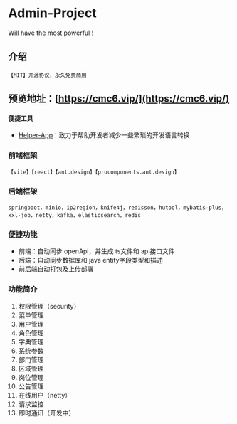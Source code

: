 # Admin-Project
Will have the most powerful !

## 介绍
`【MIT】开源协议，永久免费商用`

## 预览地址：[https://cmc6.vip/](https://cmc6.vip/)

#### 便捷工具
- [Helper-App](https://cmc0.github.io/)：致力于帮助开发者减少一些繁琐的开发语言转换

### 前端框架
`【vite】【react】【ant.design】【procomponents.ant.design】`

### 后端框架
`springboot，minio，ip2region，knife4j，redisson，hutool，mybatis-plus，xxl-job，netty，kafka，elasticsearch，redis`

### 便捷功能
- 前端：自动同步 openApi，并生成 ts文件和 api接口文件
- 后端：自动同步数据库和 java entity字段类型和描述
- 前后端自动打包及上传部署

### 功能简介
1. 权限管理（security）
2. 菜单管理
3. 用户管理
4. 角色管理
5. 字典管理
6. 系统参数
7. 部门管理
8. 区域管理
9. 岗位管理
10. 公告管理
11. 在线用户（netty）
12. 请求监控
13. 即时通讯（开发中）

